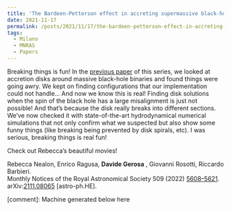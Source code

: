 ```yaml
---
title: 'The Bardeen-Petterson effect in accreting supermassive black-hole   binaries: disc breaking and critical obliquity'
date: 2021-11-17
permalink: /posts/2021/11/17/the-bardeen-petterson-effect-in-accreting-supermassive-black-hole-binaries-disc-breaking-and-critical-obliquity
tags:
  - Milano
  - MNRAS
  - Papers
---
```


Breaking things is fun! In the [previous paper](<../../../../../index.html?p=3165>) of this series, we looked at accretion disks around massive black-hole binaries and found things were going awry. We kept on finding configurations that our implementation could not handle… And now we know this is real! Finding disk solutions when the spin of the black hole has a large misalignment is just not possible! And that’s because the disk really breaks into different sections. We’ve now checked it with state-of-the-art hydrodynamical numerical simulations that not only confirm what we suspected but also show some funny things (like breaking being prevented by disk spirals, etc). I was serious, breaking things is real fun!

Check out Rebecca’s beautiful movies!

Rebecca Nealon, Enrico Ragusa, **Davide Gerosa** , Giovanni Rosotti, Riccardo Barbieri.  
Monthly Notices of the Royal Astronomical Society 509 (2022) [5608–5621](<https://doi.org/10.1093/mnras/stab3328>).  
arXiv:[2111.08065](<https://arxiv.org/abs/2111.08065>) [astro-ph.HE].

[comment]: Machine generated below here
